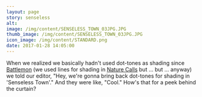 ```yaml
---
layout: page
story: senseless
alt:
image: /img/content/SENSELESS_TOWN_03JPG.JPG
thumb_image: /img/content/SENSELESS_TOWN_03JPG.JPG
icon_image: /img/content/STANDARD.png
date: 2017-01-28 14:05:00
---
```



When we realized we basically hadn't used dot-tones as shading since [Battlemon](/comics/battlemon-01/) (we used lines for shading in [Nature Calls](/comics/nature+calls_01/) but … but … anyway) we told our editor, "Hey, we're gonna bring back dot-tones for shading in 'Senseless Town'." And they were like, "Cool." How's that for a peek behind the curtain?
